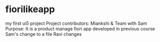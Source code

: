 # fiorilikeapp
my first ui5 project
Project contributors:
Miankshi & Team with Sam
Purpose:
It is a product manage fiori app developed in previous course
Sam's change to a file
Ravi changes